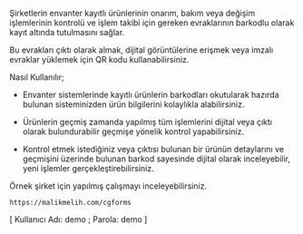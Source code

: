 Şirketlerin envanter kayıtlı ürünlerinin onarım, bakım veya değişim işlemlerinin kontrolü ve işlem takibi için gereken evraklarının barkodlu olarak kayıt altında tutulmasını sağlar.

Bu evrakları çıktı olarak almak, dijital görüntülerine erişmek veya imzalı evraklar yüklemek için QR kodu kullanabilirsiniz.

Nasıl Kullanılır;

* Envanter sistemlerinde kayıtlı ürünlerin barkodları okutularak hazırda bulunan sisteminizden ürün bilgilerini kolaylıkla alabilirsiniz.

* Ürünlerin geçmiş zamanda yapılmış tüm işlemlerini dijital veya çıktı olarak bulundurabilir geçmişe yönelik kontrol yapabilirsiniz.

* Kontrol etmek istediğiniz veya çıktısı bulunan bir ürünün detaylarını ve geçmişini üzerinde bulunan barkod sayesinde dijital olarak inceleyebilir, yeni işlemler gerçekleştirebilirsiniz.


Örnek şirket için yapılmış çalışmayı inceleyebilirsiniz.

    https://malikmelih.com/cgforms
[ Kullanıcı Adı: demo ; Parola: demo ]
